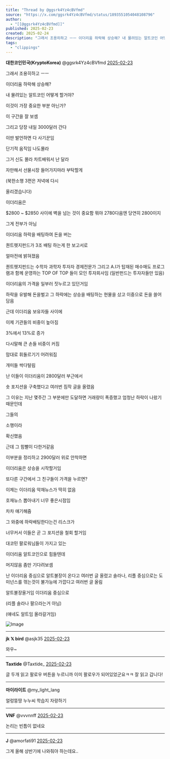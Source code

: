 ```yaml
---
title: "Thread by @ggsrk4Yz4cBVfmd"
source: "https://x.com/ggsrk4Yz4cBVfmd/status/1893551054048108796"
author:
  - "[[@ggsrk4Yz4cBVfmd]]"
published: 2025-02-23
created: 2025-02-24
description: "그래서 조용히하고 ㅡㅡ 이더리움 하락해 상승해? 내 물려있는 알트코인 어떻게 할거야? 이것이 가장 중요한 부분 아닌가? 이 구간을 잘 보셈 그리고 당장 내일 3000달러 간다 이딴 발언하면 다 사기꾼임 단기적 움직임 나도몰라 그거 신도 몰라 차"
tags:
  - "clippings"
---
```

**대한코인민국(KryptoKorea)** @ggsrk4Yz4cBVfmd [2025-02-23](https://x.com/ggsrk4Yz4cBVfmd/status/1893551054048108796)

그래서 조용히하고 ㅡㅡ

이더리움 하락해 상승해?

내 물려있는 알트코인 어떻게 할거야?

이것이 가장 중요한 부분 아닌가?

이 구간을 잘 보셈

그리고 당장 내일 3000달러 간다

이딴 발언하면 다 사기꾼임

단기적 움직임 나도몰라

그거 신도 몰라 차트배워서 난 달라

자만해서 선물시장 들어가지마라 부탁할게

(북한소행 3편은 저녁에 다시

올리겠습니다)

이더리움은

$2800 ~ $2850 사이에 벽을 넘는 것이 중요함 뭐야 2780다음엔 당연히 2800이지

그게 전부가 아님

이더리움 하락을 배팅하여 돈을 버는

퀀트헷지펀드가 3조 배팅 하는게 한 보고서로

얼마전에 밝혀졌음

퀀트헷지펀드는 수학자 과학자 투자자 경제전문가 그리고 A.I가 탑재된 매수매도 프로그램과 함께 운영하는 TOP OF TOP 들이 모인 투자회사임 (일반펀드는 투자자들만 있음)

이더리움의 가격을 일부러 짓누르고 있던거임

하락을 유발해 돈을벌고 그 하락에는 상승을 배팅하는 현물을 샀고 이중으로 돈을 쓸어담음

근데 이더리움 보유자들 사이에

이제 기관들의 비중이 높아짐

3%에서 13%로 증가

다시말해 큰 손들 비중이 커짐

맘대로 휘둘르기기 어려워짐

개미들 싹다털림

난 이들이 이더리움이 2800달러 부근에서

숏 포지션을 구축했다고 여러번 짐작 글을 올렸음

그 이유는 지난 몇주간 그 부분에만 도달하면 거래량이 폭증했고 엄청난 하락이 나왔기때문인데

그들의

소행이라

확신했음

근데 그 힘빨이 다한거같음

이부분을 정리하고 2900달러 위로 안착하면

이더리움은 상승을 시작할거임

또다른 구간에서 그 친구들이 가격을 누르면?

이제는 이더리움 악재뉴스가 딱히 없음

호재뉴스 뽑아내기 너무 좋은시점임

차차 얘기해줌

그 와중에 하락배팅한다는건 리스크가

너무커서 이들은 곧 그 포지션을 철회 할거임

대코민 팔로워님들이 가지고 있는

이더리움 알트코인으로 힘들텐데

머지않음 좀만 기다려보셈

난 이더리움 중심으로 알트불장이 온다고 여러번 글 올렸고 솔라나, 리플 중심으로는 도미넌스를 꺾는것이 불가능에 가깝다고 여러번 글 올림

알트불장올거임 이더리움 중심으로

(리플 솔라나 팔으라는거 아님)

(얘네도 알트임 올라갈거임)

![Image](https://pbs.twimg.com/media/Gkc-pMwaoAIWI5k?format=jpg&name=large)

---

**jk 𝕏 bird** @asjk35 [2025-02-23](https://x.com/asjk35/status/1893607562173354237)

와우~

---

**Taxtide** @Taxtide\_ [2025-02-23](https://x.com/Taxtide_/status/1893573705973875087)

글 두개 읽고 팔로우 버튼을 누르니까 이미 팔로우가 되어있었군요ㅋㅋ 잘 읽고 갑니다!

---

**마이라이트** @my\_light\_lang

얼렁뚱땅 누누씨 학습지 자랑하기

---

**VNF** @vvvnnff [2025-02-23](https://x.com/vvvnnff/status/1893564627188854908)

논리는 빈틈이 없네요

---

**J** @amorfati91 [2025-02-23](https://x.com/amorfati91/status/1893558357732270254)

그게 올해 상반기에 나와줘야 하는데요..